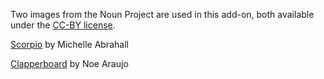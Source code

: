 Two images from the Noun Project are used in this add-on, both available under the [CC-BY license](http://creativecommons.org/licenses/by/3.0/us/).

[Scorpio](https://thenounproject.com/term/scorpio/207235) by Michelle Abrahall

[Clapperboard](https://thenounproject.com/term/clapperboard/223935) by Noe Araujo
